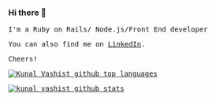 ### Hi there 👋

<samp>
I'm a Ruby on Rails/ Node.js/Front End developer

You can also find me on [LinkedIn](https://www.linkedin.com/in/kunal-vashist-14839b4a/).

Cheers!
<samp>

<p>
  <a href="https://github.com/kunalvashistordway/github-readme-stats">
    <img align="center" src="https://github-readme-stats.vercel.app/api/top-langs/?username=kunalvashistordway&theme=radical&hide_langs_below=1&layout=compact" alt="Kunal Vashist github top languages" />
  </a>
</p>

<p>
  <a href="https://github.com/kunalvashistordway/github-readme-stats">
    <img align="center" src="https://github-readme-stats.vercel.app/api?username=kunalvashistordway&show_icons=true&theme=radical&line_height=27" alt="kunal vashist github stats" />
  </a>
</p>

<!--
**kunalvashistordway/kunalvashistordway** is a ✨ _special_ ✨ repository because its `README.md` (this file) appears on your GitHub profile.



Here are some ideas to get you started:

- 🔭 I'm currently working on ...
- 🌱 I'm currently learning ...
- 👯 I'm looking to collaborate on ...
- 🤔 I'm looking for help with ...
- 💬 Ask me about ...
- 📫 How to reach me: ...
- 😄 Pronouns: ...
- ⚡ Fun fact: ...
-->
